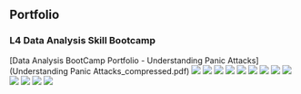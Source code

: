 ## Portfolio

### L4 Data Analysis Skill Bootcamp

[Data Analysis BootCamp Portfolio - Understanding Panic Attacks](Understanding Panic Attacks_compressed.pdf)
<img src="Portfolio 1.png"/>
<img src="Portfolio 2.png"/>
<img src="Portfolio 3.png"/>
<img src="Portfolio 4.png"/>
<img src="Portfolio 5.png"/>
<img src="Portfolio 6.png"/>
<img src="Portfolio 7.png"/>
<img src="Portfolio 8.png"/>
<img src="Portfolio 9.png"/>
<img src="Portfolio 10.png"/>
<img src="Portfolio 11.png"/>
<img src="Portfolio 12.png"/>
<img src="Portfolio 12.png"/>

<!--
---
### L4 Data Analysis Skill Bootcamp

[Data Analysis BootCamp Portfolio](/Portfolio LauraB.pdf)
<img src="Bootcamp snip.jpg"/>
[Streaming Data - Individual Exploratory Data Analysis - Group Task](/Streaming Service Hackathon (1).ipynb)
[Streaming Data - Group Presentation](/Netflix presentation.pdf)

---
[SQL analysis of Covid Cases](/CovidCases PortfolioProject.sql)

---

<!--### Category Name 2

- [Project 1 Title](http://example.com/)
- [Project 2 Title](http://example.com/)
- [Project 3 Title](http://example.com/)
- [Project 4 Title](http://example.com/)
- [Project 5 Title](http://example.com/)

---

-->

<!--
---
<p style="font-size:11px">Page template forked from <a href="https://github.com/evanca/quick-portfolio">evanca</a></p>
<!-- Remove above link if you don't want to attibute -->

